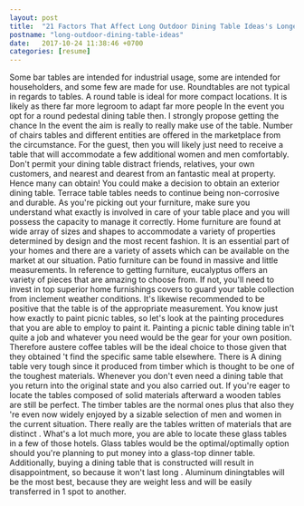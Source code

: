 ```yaml
---
layout: post
title:  "21 Factors That Affect Long Outdoor Dining Table Ideas's Longevity"
postname: "long-outdoor-dining-table-ideas"
date:   2017-10-24 11:38:46 +0700
categories: [resume]
---
```

Some bar tables are intended for industrial usage, some are intended for householders, and some few are made for use. Roundtables are not typical in regards to tables. A round table is ideal for more compact locations. It is likely as there far more legroom to adapt far more people In the event you opt for a round pedestal dining table then. I strongly propose getting the chance In the event the aim is really to really make use of the table. Number of chairs tables and different entities are offered in the marketplace from the circumstance. For the guest, then you will likely just need to receive a table that will accommodate a few additional women and men comfortably. Don't permit your dining table distract friends, relatives, your own customers, and nearest and dearest from an fantastic meal at property. Hence many can obtain! You could make a decision to obtain an exterior dining table. Terrace table tables needs to continue being non-corrosive and durable. As you're picking out your furniture, make sure you understand what exactly is involved in care of your table place and you will possess the capacity to manage it correctly. Home furniture are found at wide array of sizes and shapes to accommodate a variety of properties determined by design and the most recent fashion. It is an essential part of your homes and there are a variety of assets which can be available on the market at our situation. Patio furniture can be found in massive and little measurements. In reference to getting furniture, eucalyptus offers an variety of pieces that are amazing to choose from. If not, you'll need to invest in top superior home furnishings covers to guard your table collection from inclement weather conditions. It's likewise recommended to be positive that the table is of the appropriate measurement. You know just how exactly to paint picnic tables, so let's look at the painting procedures that you are able to employ to paint it. Painting a picnic table dining table in't quite a job and whatever you need would be the gear for your own position. Therefore austere coffee tables will be the ideal choice to those given that they obtained 't find the specific same table elsewhere. There is A dining table very tough since it produced from timber which is thought to be one of the toughest materials. Whenever you don't even need a dining table that you return into the original state and you also carried out. If you're eager to locate the tables composed of solid materials afterward a wooden tables are still be perfect. The timber tables are the normal ones plus that also they 're even now widely enjoyed by a sizable selection of men and women in the current situation. There really are the tables written of materials that are distinct . What's a lot much more, you are able to locate these glass tables in a few of those hotels. Glass tables would be the optimal/optimally option should you're planning to put money into a glass-top dinner table. Additionally, buying a dining table that is constructed will result in disappointment, so because it won't last long . Aluminum diningtables will be the most best, because they are weight less and will be easily transferred in 1 spot to another.

